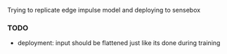 Trying to replicate edge impulse model and deploying to sensebox

### TODO
- deployment: input should be flattened just like its done during training
